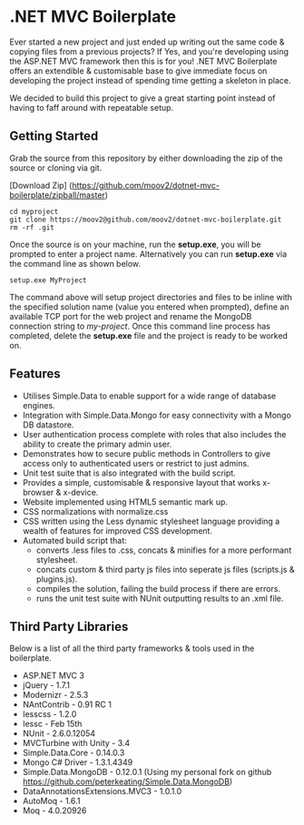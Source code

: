# .NET MVC Boilerplate

Ever started a new project and just ended up writing out the same code & copying files from a previous projects? If Yes, and you're developing using the ASP.NET MVC framework then this is for you! .NET MVC Boilerplate offers an extendible & customisable base to give immediate focus on developing the project instead of spending time getting a skeleton in place.

We decided to build this project to give a great starting point instead of having to faff around with repeatable setup.

## Getting Started

Grab the source from this repository by either downloading the zip of the source or cloning via git.

[Download Zip] (https://github.com/moov2/dotnet-mvc-boilerplate/zipball/master)

	cd myproject
	git clone https://moov2@github.com/moov2/dotnet-mvc-boilerplate.git
	rm -rf .git

Once the source is on your machine, run the **setup.exe**, you will be prompted to enter a project name. Alternatively you can run **setup.exe** via the command line as shown below.

	setup.exe MyProject

The command above will setup project directories and files to be inline with the specified solution name (value you entered when prompted), define an available TCP port for the web project and rename the MongoDB connection string to *my-project*. Once this command line process has completed, delete the **setup.exe** file and the project is ready to be worked on.

## Features

* Utilises Simple.Data to enable support for a wide range of database engines.
* Integration with Simple.Data.Mongo for easy connectivity with a Mongo DB datastore.
* User authentication process complete with roles that also includes the ability to create the primary admin user.
* Demonstrates how to secure public methods in Controllers to give access only to authenticated users or restrict to just admins.
* Unit test suite that is also integrated with the build script.
* Provides a simple, customisable & responsive layout that works x-browser & x-device.
* Website implemented using HTML5 semantic mark up.
* CSS normalizations with normalize.css
* CSS written using the Less dynamic stylesheet language providing a wealth of features for improved CSS development.
* Automated build script that: 
	* converts .less files to .css, concats & minifies for a more performant stylesheet.
	* concats custom & third party js files into seperate js files (scripts.js & plugins.js).
	* compiles the solution, failing the build process if there are errors.
	* runs the unit test suite with NUnit outputting results to an .xml file.

## Third Party Libraries

Below is a list of all the third party frameworks & tools used in the boilerplate.

* ASP.NET MVC 3
* jQuery - 1.7.1
* Modernizr - 2.5.3
* NAntContrib - 0.91 RC 1
* lesscss - 1.2.0
* lessc - Feb 15th
* NUnit - 2.6.0.12054
* MVCTurbine with Unity - 3.4
* Simple.Data.Core - 0.14.0.3
* Mongo C# Driver - 1.3.1.4349
* Simple.Data.MongoDB - 0.12.0.1 (Using my personal fork on github https://github.com/peterkeating/Simple.Data.MongoDB)
* DataAnnotationsExtensions.MVC3 - 1.0.1.0
* AutoMoq - 1.6.1
* Moq - 4.0.20926

